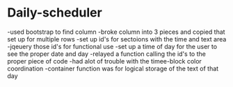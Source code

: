 # Daily-scheduler

-used bootstrap to find column
-broke column into 3 pieces and copied that set up for multiple rows
-set up id's for sectoions with the time and text area
-jqeuery those id's for functional use 
-set up a time of day for the user to see the proper date and day
-relayed a function calling the id's to the proper piece of code 
-had alot of trouble with the timee-block color coordination
-container function was for logical storage of the text of that day
